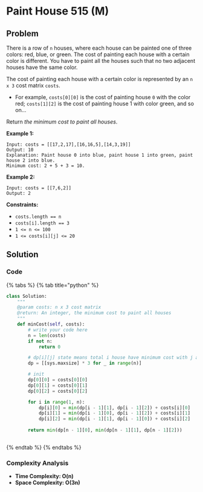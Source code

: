 # Paint House 515 \(M\)

## Problem

There is a row of `n` houses, where each house can be painted one of three colors: red, blue, or green. The cost of painting each house with a certain color is different. You have to paint all the houses such that no two adjacent houses have the same color.

The cost of painting each house with a certain color is represented by an `n x 3` cost matrix `costs`.

* For example, `costs[0][0]` is the cost of painting house `0` with the color red; `costs[1][2]` is the cost of painting house 1 with color green, and so on...

Return _the minimum cost to paint all houses_.

**Example 1:**

```text
Input: costs = [[17,2,17],[16,16,5],[14,3,19]]
Output: 10
Explanation: Paint house 0 into blue, paint house 1 into green, paint house 2 into blue.
Minimum cost: 2 + 5 + 3 = 10.
```

**Example 2:**

```text
Input: costs = [[7,6,2]]
Output: 2
```

**Constraints:**

* `costs.length == n`
* `costs[i].length == 3`
* `1 <= n <= 100`
* `1 <= costs[i][j] <= 20`

## Solution 

### Code

{% tabs %}
{% tab title="python" %}
```python
class Solution:
    """
    @param costs: n x 3 cost matrix
    @return: An integer, the minimum cost to paint all houses
    """
    def minCost(self, costs):
        # write your code here
        n = len(costs)
        if not n:
            return 0

        # dp[i][j] state means total i house have minimum cost with j as last color index
        dp = [[sys.maxsize] * 3 for _ in range(n)]

        # init
        dp[0][0] = costs[0][0]
        dp[0][1] = costs[0][1]
        dp[0][2] = costs[0][2]

        for i in range(1, n):
            dp[i][0] = min(dp[i - 1][1], dp[i - 1][2]) + costs[i][0]
            dp[i][1] = min(dp[i - 1][0], dp[i - 1][2]) + costs[i][1]
            dp[i][2] = min(dp[i - 1][1], dp[i - 1][0]) + costs[i][2]
        
        return min(dp[n - 1][0], min(dp[n - 1][1], dp[n - 1][2]))
            
```
{% endtab %}
{% endtabs %}

### Complexity Analysis

* **Time Complexity: O\(n\)**
* **Space Complexity: O\(3n\)**

